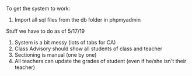 To get the system to work:
1. Import all sql files from the db folder in phpmyadmin

Stuff we have to do as of 5/17/19

1. System is a bit messy (lots of tabs for CA)
2. Class Advisory should show all students of class and teacher
3. Sectioning is manual (one by one)
4. All teachers can update the grades of student (even if he/she isn't their teacher)


